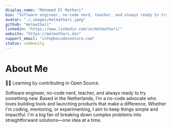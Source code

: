 ```yaml
---
display_name: "Mohamed El Mathari"
bio: "Software engineer, no-code nerd, teacher, and always ready to try something new"
avatar: "./.images/melmathari.jpeg"
github: "melmathari"
linkedin: "https://www.linkedin.com/in/melmathari/"
website: "https://melmathari.dev"
support_email: "info@nocodeventure.com"
status: community
---
```


# About Me

👨‍💻 Learning by contributing in Open Source.

Software engineer, no-code nerd, teacher, and always ready to try something new. Based in the Netherlands, I'm a no-code advocate who loves building tools and launching products that make a difference. Whether I'm coding, mentoring, or experimenting, I aim to keep things simple and impactful. I'm a big fan of breaking down complex problems into straightforward solutions—one idea at a time.
